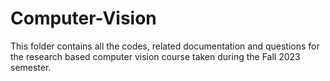 # Computer-Vision

This folder contains all the codes, related documentation and questions for the research based computer vision course taken during the Fall 2023 semester.
